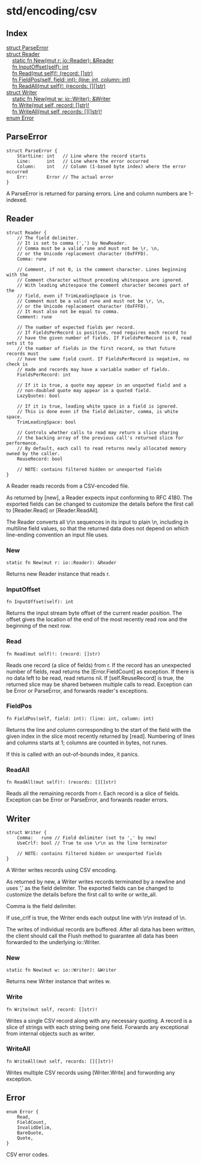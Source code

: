 # std/encoding/csv

## Index

[struct ParseError](#parseerror)\
[struct Reader](#reader)\
&nbsp;&nbsp;&nbsp;&nbsp;[static fn New(mut r: io::Reader): &amp;Reader](#new)\
&nbsp;&nbsp;&nbsp;&nbsp;[fn InputOffset(self): int](#inputoffset)\
&nbsp;&nbsp;&nbsp;&nbsp;[fn Read(mut self)!: (record: \[\]str)](#read)\
&nbsp;&nbsp;&nbsp;&nbsp;[fn FieldPos(self, field: int): (line: int, column: int)](#fieldpos)\
&nbsp;&nbsp;&nbsp;&nbsp;[fn ReadAll(mut self)!: (records: \[\]\[\]str)](#readall)\
[struct Writer](#writer)\
&nbsp;&nbsp;&nbsp;&nbsp;[static fn New(mut w: io::Writer): &amp;Writer](#new-1)\
&nbsp;&nbsp;&nbsp;&nbsp;[fn Write(mut self, record: \[\]str)!](#write)\
&nbsp;&nbsp;&nbsp;&nbsp;[fn WriteAll(mut self, records: \[\]\[\]str)!](#writeall)\
[enum Error](#error)



## ParseError
```jule
struct ParseError {
	StartLine: int   // Line where the record starts
	Line:      int   // Line where the error occurred
	Column:    int   // Column (1-based byte index) where the error occurred
	Err:       Error // The actual error
}
```
A ParseError is returned for parsing errors. Line and column numbers are 1-indexed.

## Reader
```jule
struct Reader {
	// The field delimiter.
	// It is set to comma (',') by NewReader.
	// Comma must be a valid rune and must not be \r, \n,
	// or the Unicode replacement character (0xFFFD).
	Comma: rune

	// Comment, if not 0, is the comment character. Lines beginning with the
	// Comment character without preceding whitespace are ignored.
	// With leading whitespace the Comment character becomes part of the
	// field, even if TrimLeadingSpace is true.
	// Comment must be a valid rune and must not be \r, \n,
	// or the Unicode replacement character (0xFFFD).
	// It must also not be equal to comma.
	Comment: rune

	// The number of expected fields per record.
	// If FieldsPerRecord is positive, read requires each record to
	// have the given number of fields. If FieldsPerRecord is 0, read sets it to
	// the number of fields in the first record, so that future records must
	// have the same field count. If FieldsPerRecord is negative, no check is
	// made and records may have a variable number of fields.
	FieldsPerRecord: int

	// If it is true, a quote may appear in an unquoted field and a
	// non-doubled quote may appear in a quoted field.
	LazyQuotes: bool

	// If it is true, leading white space in a field is ignored.
	// This is done even if the field delimiter, comma, is white space.
	TrimLeadingSpace: bool

	// Controls whether calls to read may return a slice sharing
	// the backing array of the previous call's returned slice for performance.
	// By default, each call to read returns newly allocated memory owned by the caller.
	ReuseRecord: bool

	// NOTE: contains filtered hidden or unexported fields
}
```
A Reader reads records from a CSV-encoded file.

As returned by \[new\], a Reader expects input conforming to RFC 4180. The exported fields can be changed to customize the details before the first call to \[Reader.Read\] or \[Reader.ReadAll\].

The Reader converts all \\r\\n sequences in its input to plain \\n, including in multiline field values, so that the returned data does not depend on which line-ending convention an input file uses.

### New
```jule
static fn New(mut r: io::Reader): &Reader
```
Returns new Reader instance that reads r.

### InputOffset
```jule
fn InputOffset(self): int
```
Returns the input stream byte offset of the current reader position. The offset gives the location of the end of the most recently read row and the beginning of the next row.

### Read
```jule
fn Read(mut self)!: (record: []str)
```
Reads one record (a slice of fields) from r. If the record has an unexpected number of fields, read returns the \[Error.FieldCount\] as exception. If there is no data left to be read, read returns nil. If \[self.ReuseRecord\] is true, the returned slice may be shared between multiple calls to read. Exception can be Error or ParseError, and forwards reader&#39;s exceptions.

### FieldPos
```jule
fn FieldPos(self, field: int): (line: int, column: int)
```
Returns the line and column corresponding to the start of the field with the given index in the slice most recently returned by \[read\]. Numbering of lines and columns starts at 1; columns are counted in bytes, not runes.

If this is called with an out-of-bounds index, it panics.

### ReadAll
```jule
fn ReadAll(mut self)!: (records: [][]str)
```
Reads all the remaining records from r. Each record is a slice of fields. Exception can be Error or ParseError, and forwards reader errors.

## Writer
```jule
struct Writer {
	Comma:   rune // Field delimiter (set to ',' by new)
	UseCrlf: bool // True to use \r\n as the line terminator

	// NOTE: contains filtered hidden or unexported fields
}
```
A Writer writes records using CSV encoding.

As returned by new, a Writer writes records terminated by a newline and uses &#39;,&#39; as the field delimiter. The exported fields can be changed to customize the details before the first call to write or write\_all.

Comma is the field delimiter.

If use\_crlf is true, the Writer ends each output line with \\r\\n instead of \\n.

The writes of individual records are buffered. After all data has been written, the client should call the Flush method to guarantee all data has been forwarded to the underlying io::Writer.

### New
```jule
static fn New(mut w: io::Writer): &Writer
```
Returns new Writer instance that writes w.

### Write
```jule
fn Write(mut self, record: []str)!
```
Writes a single CSV record along with any necessary quoting. A record is a slice of strings with each string being one field. Forwards any exceptional from internal objects such as writer.

### WriteAll
```jule
fn WriteAll(mut self, records: [][]str)!
```
Writes multiple CSV records using \[Writer.Write\] and forwording any exception.

## Error
```jule
enum Error {
	Read,
	FieldCount,
	InvalidDelim,
	BareQuote,
	Quote,
}
```
CSV error codes.